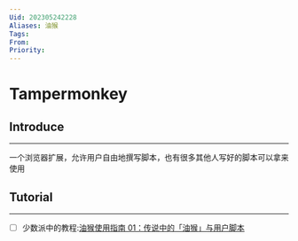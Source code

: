```yaml
---
Uid: 202305242228
Aliases: 油猴
Tags: 
From: 
Priority: 
---
```

# Tampermonkey

## Introduce
---
一个浏览器扩展，允许用户自由地撰写脚本，也有很多其他人写好的脚本可以拿来使用

## Tutorial
---
- [ ] 少数派中的教程:[油猴使用指南 01：传说中的「油猴」与用户脚本](https://sspai.com/post/68574)

